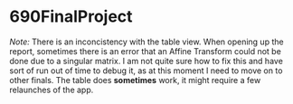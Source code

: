 # 690FinalProject

*Note:* There is an inconcistency with the table view. When opening up the report, sometimes there is an error that an Affine Transform could not be done due to a singular matrix. I am not quite sure how to fix this and have sort of run out of time to debug it, as at this moment I need to move on to other finals. The table does **sometimes** work, it might require a few relaunches of the app.
